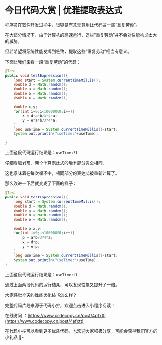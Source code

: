 # 今日代码大赏 | 优雅**提取表达式**

程序员在软件开发过程中，很容易有意无意地让代码做一些“重复劳动”。 

在大部分情况下，由于计算机的高速运行，这些“重复劳动”并不会对性能构成太大的威胁。

但若希望将系统性能发挥到极致，提取这些“重复劳动”相当有意义。

下面让我们来看一段“重复劳动”的代码：

```java
@Test
public void testExpression(){
    long start = System.currentTimeMillis();
    double d = Math.random();
    double a = Math.random();
    double b = Math.random();
    double e = Math.random();

    double x,y;
    for(int i=0;i<10000000;i++){
        x = d*a*b/3*4*a;
        y = e*a*b/3*4*a;
    }
    long useTime = System.currentTimeMillis()-start;
    System.out.println("useTime:"+useTime);

}
```

上面这段代码运行结果是：`useTime:21`

仔细看能发现，两个计算表达式的后半部分完全相同。

这也意味着在每次循环中，相同部分的表达式被重新计算了。

那么改进一下后就变成了下面的样子：

```java
@Test
public void testExpression(){
    long start = System.currentTimeMillis();
    double d = Math.random();
    double a = Math.random();
    double b = Math.random();
    double e = Math.random();

    double p,x,y;
    for(int i=0;i<10000000;i++){
        p = a*b/3*4*a;
        x = d*p;
        y = e*p;
    }
    long useTime = System.currentTimeMillis()-start;
    System.out.println("useTime:"+useTime);
}
```

上面这段代码运行结果是：`useTime:11`

通过上面两段代码的运行结果，可以发现性能又提升了一倍。

大家感觉今天的性能优化技巧怎么样？

完整代码片段来源于代码小抄，欢迎点击进入小程序阅读！

在线访问 ：[https://www.codecopy.cn/post/4pfxtt](https://www.codecopy.cn/post/4pfxtt)

在代码小抄可以看到更多优质代码，也欢迎大家积极分享，可能会获得我们官方的小礼品 🎁~
